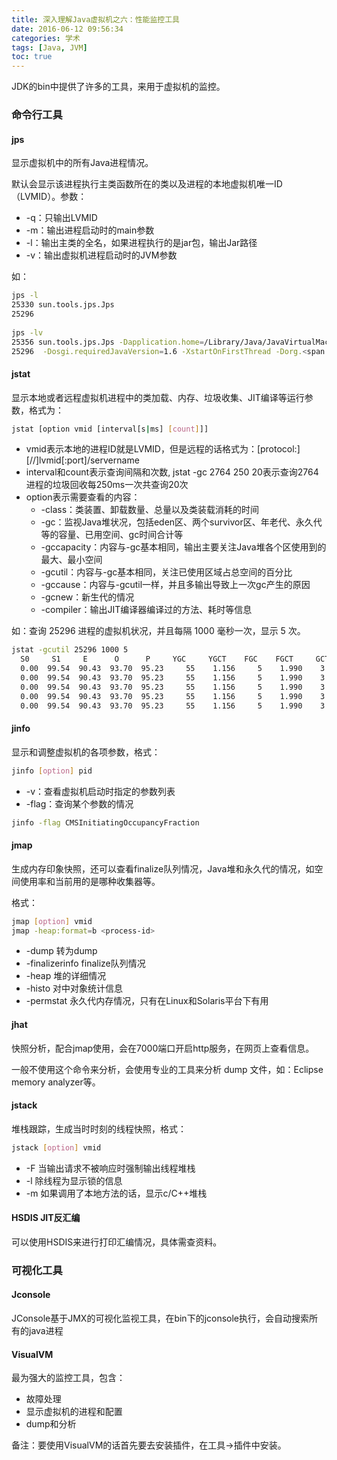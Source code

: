 ```yaml
---
title: 深入理解Java虚拟机之六：性能监控工具
date: 2016-06-12 09:56:34
categories: 学术
tags: [Java, JVM]
toc: true
---
```


JDK的bin中提供了许多的工具，来用于虚拟机的监控。

### 命令行工具

#### jps

显示虚拟机中的所有Java进程情况。

默认会显示该进程执行主类函数所在的类以及进程的本地虚拟机唯一ID（LVMID）。参数：

* -q：只输出LVMID 
* -m：输出进程启动时的main参数 
* -l：输出主类的全名，如果进程执行的是jar包，输出Jar路径 
* -v：输出虚拟机进程启动时的JVM参数

如：

```bash
jps -l
25330 sun.tools.jps.Jps
25296
 
jps -lv
25356 sun.tools.jps.Jps -Dapplication.home=/Library/Java/JavaVirtualMachines/jdk1.7.0_71.jdk/Contents/Home -Xms8m
25296  -Dosgi.requiredJavaVersion=1.6 -XstartOnFirstThread -Dorg.<span class="wp_keywordlink"><a href="http://res.importnew.com/eclipse" title="Eclipse ImportNew主页" target="_blank">Eclipse</a></span>.swt.internal.carbon.smallFonts -XX:MaxPermSize=256m -Xms40m -Xmx512m -Xdock:icon=../Resources/Eclipse.icns -XstartOnFirstThread -Dorg.eclipse.swt.internal.carbon.smallFonts
```

#### jstat

显示本地或者远程虚拟机进程中的类加载、内存、垃圾收集、JIT编译等运行参数，格式为：

```bash 
jstat [option vmid [interval[s|ms] [count]]] 
```

* vmid表示本地的进程ID就是LVMID，但是远程的话格式为：[protocol:][//]lvmid[:port]/servername 
* interval和count表示查询间隔和次数, jstat -gc 2764 250 20表示查询2764进程的垃圾回收每250ms一次共查询20次 
* option表示需要查看的内容： 
    * -class：类装置、卸载数量、总量以及类装载消耗的时间
    * -gc：监视Java堆状况，包括eden区、两个survivor区、年老代、永久代等的容量、已用空间、gc时间合计等
    * -gccapacity：内容与-gc基本相同，输出主要关注Java堆各个区使用到的最大、最小空间
    * -gcutil：内容与-gc基本相同，关注已使用区域占总空间的百分比
    * -gccause：内容与-gcutil一样，并且多输出导致上一次gc产生的原因
    * -gcnew：新生代的情况 
    * -compiler：输出JIT编译器编译过的方法、耗时等信息

如：查询 25296 进程的虚拟机状况，并且每隔 1000 毫秒一次，显示 5 次。

```bash
jstat -gcutil 25296 1000 5
  S0     S1     E      O      P     YGC     YGCT    FGC    FGCT     GCT
  0.00  99.54  90.43  93.70  95.23     55    1.156     5    1.990    3.146
  0.00  99.54  90.43  93.70  95.23     55    1.156     5    1.990    3.146
  0.00  99.54  90.43  93.70  95.23     55    1.156     5    1.990    3.146
  0.00  99.54  90.43  93.70  95.23     55    1.156     5    1.990    3.146
  0.00  99.54  90.43  93.70  95.23     55    1.156     5    1.990    3.146
```

#### jinfo

显示和调整虚拟机的各项参数，格式：

```bash 
jinfo [option] pid 
```

* -v：查看虚拟机启动时指定的参数列表 
* -flag：查询某个参数的情况

```bash
jinfo -flag CMSInitiatingOccupancyFraction
```

#### jmap

生成内存印象快照，还可以查看finalize队列情况，Java堆和永久代的情况，如空间使用率和当前用的是哪种收集器等。

格式：

```bash
jmap [option] vmid
jmap -heap:format=b <process-id>
```

* -dump 转为dump 
* -finalizerinfo finalize队列情况 
* -heap 堆的详细情况 
* -histo 对中对象统计信息 
* -permstat 永久代内存情况，只有在Linux和Solaris平台下有用

#### jhat

快照分析，配合jmap使用，会在7000端口开启http服务，在网页上查看信息。

一般不使用这个命令来分析，会使用专业的工具来分析 dump 文件，如：Eclipse memory analyzer等。

#### jstack

堆栈跟踪，生成当时时刻的线程快照，格式：

```bash
jstack [option] vmid 
```

* -F 当输出请求不被响应时强制输出线程堆栈 
* -l 除线程为显示锁的信息 
* -m 如果调用了本地方法的话，显示c/C++堆栈

#### HSDIS JIT反汇编

可以使用HSDIS来进行打印汇编情况，具体需查资料。

### 可视化工具

#### Jconsole

JConsole基于JMX的可视化监视工具，在bin下的jconsole执行，会自动搜索所有的java进程

#### VisualVM

最为强大的监控工具，包含：

* 故障处理
* 显示虚拟机的进程和配置 
* dump和分析 

备注：要使用VisualVM的话首先要去安装插件，在工具->插件中安装。
